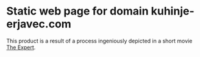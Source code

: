 # Static web page for domain kuhinje-erjavec.com

This product is a result of a process ingeniously depicted
in a short movie [The Expert](https://www.youtube.com/watch?v=BKorP55Aqvg).
